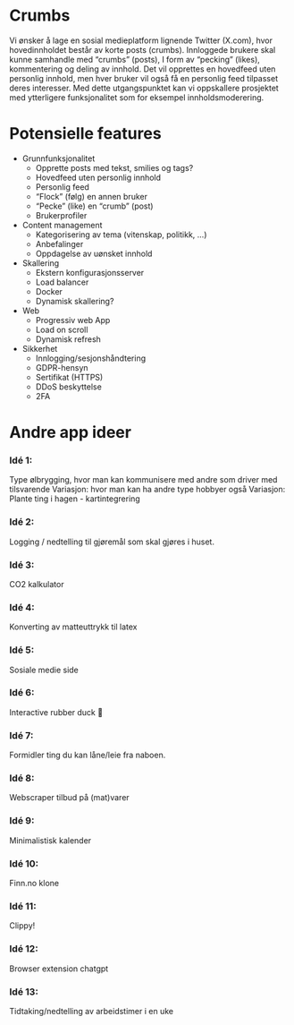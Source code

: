 # Crumbs 

Vi ønsker å lage en sosial medieplatform lignende Twitter (X.com), hvor hovedinnholdet består av korte posts (crumbs). Innloggede brukere skal kunne samhandle med “crumbs” (posts), I form av “pecking” (likes), kommentering og deling av innhold. Det vil opprettes en hovedfeed uten personlig innhold, men hver bruker vil også få en personlig feed tilpasset deres interesser. Med dette utgangspunktet kan vi oppskallere prosjektet med ytterligere funksjonalitet som for eksempel innholdsmoderering. 

# Potensielle features 

- Grunnfunksjonalitet
    - Opprette posts med tekst, smilies og tags? 
    - Hovedfeed uten personlig innhold 
    - Personlig feed 
    - “Flock” (følg) en annen bruker 
    - “Pecke” (like) en “crumb” (post) 
    - Brukerprofiler 
- Content management 
    - Kategorisering av tema (vitenskap, politikk, …) 
    - Anbefalinger 
    - Oppdagelse av uønsket innhold 
- Skallering 
    - Ekstern konfigurasjonsserver 
    - Load balancer 
    - Docker 
    - Dynamisk skallering? 
- Web 
    - Progressiv web App 
    - Load on scroll 
    - Dynamisk refresh 
- Sikkerhet 
    - Innlogging/sesjonshåndtering 
    - GDPR-hensyn 
    - Sertifikat (HTTPS) 
    - DDoS beskyttelse 
    - 2FA


# Andre app ideer

### Idé 1: 
Type ølbrygging, hvor man kan kommunisere med andre som driver med tilsvarende 
Variasjon: hvor man kan ha andre type hobbyer også 
Variasjon: Plante ting i hagen - kartintegrering 

### Idé 2:
Logging / nedtelling til gjøremål som skal gjøres i huset. 

### Idé 3: 
CO2 kalkulator 
 
### Idé 4: 
Konverting av matteuttrykk til latex

### Idé 5: 
Sosiale medie side

### Idé 6: 
Interactive rubber duck 🦆 

### Idé 7: 
Formidler ting du kan låne/leie fra naboen. 

### Idé 8: 
Webscraper tilbud på (mat)varer 

### Idé 9: 
Minimalistisk kalender 

### Idé 10: 
Finn.no klone 

### Idé 11: 
Clippy! 

### Idé 12: 
Browser extension chatgpt 

### Idé 13: 
Tidtaking/nedtelling av arbeidstimer i en uke  